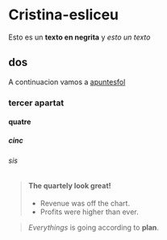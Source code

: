 # Cristina-esliceu
Esto es un **texto en negrita** y *esto un texto*
## dos 
A continuacion vamos a [apuntesfol](fol/Apunts.md)
### tercer apartat 
#### quatre
##### cinc 
###### sis

> #### The quartely look great!
>
> - Revenue was off the chart.
> - Profits were higher than ever.

> *Everythings* is going according to **plan**. 